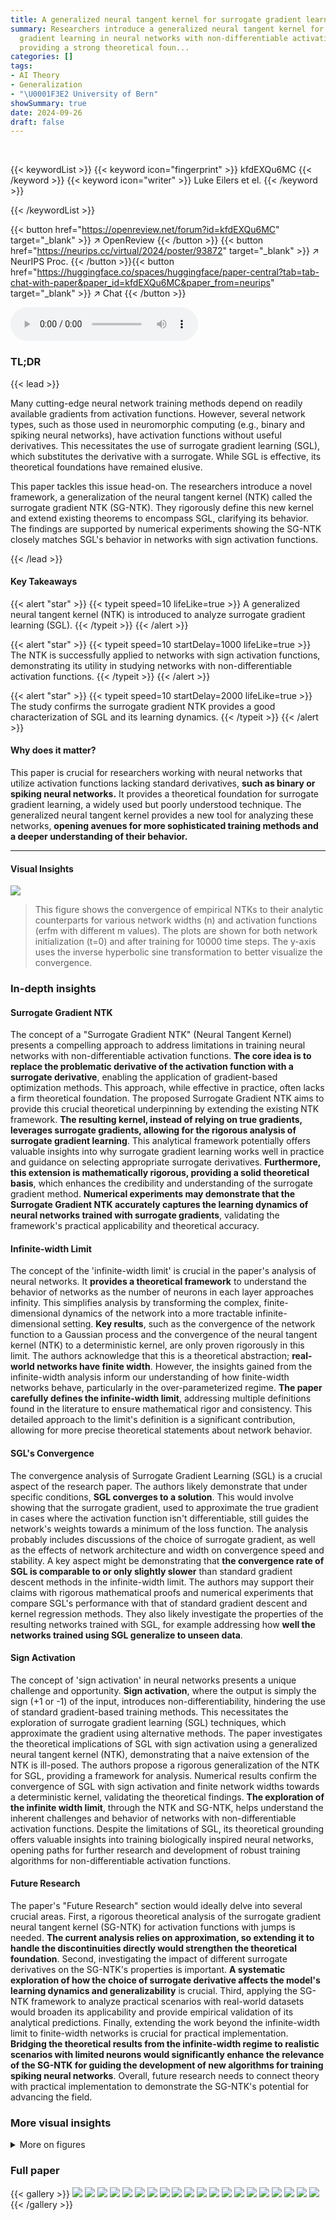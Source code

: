 ```yaml
---
title: A generalized neural tangent kernel for surrogate gradient learning
summary: Researchers introduce a generalized neural tangent kernel for analyzing surrogate
  gradient learning in neural networks with non-differentiable activation functions,
  providing a strong theoretical foun...
categories: []
tags:
- AI Theory
- Generalization
- "\U0001F3E2 University of Bern"
showSummary: true
date: 2024-09-26
draft: false
---
```


<br>

{{< keywordList >}}
{{< keyword icon="fingerprint" >}} kfdEXQu6MC {{< /keyword >}}
{{< keyword icon="writer" >}} Luke Eilers et el. {{< /keyword >}}
 
{{< /keywordList >}}

{{< button href="https://openreview.net/forum?id=kfdEXQu6MC" target="_blank" >}}
↗ OpenReview
{{< /button >}}
{{< button href="https://neurips.cc/virtual/2024/poster/93872" target="_blank" >}}
↗ NeurIPS Proc.
{{< /button >}}{{< button href="https://huggingface.co/spaces/huggingface/paper-central?tab=tab-chat-with-paper&paper_id=kfdEXQu6MC&paper_from=neurips" target="_blank" >}}
↗ Chat
{{< /button >}}



<audio controls>
    <source src="https://ai-paper-reviewer.com/kfdEXQu6MC/podcast.wav" type="audio/wav">
    Your browser does not support the audio element.
</audio>


### TL;DR


{{< lead >}}

Many cutting-edge neural network training methods depend on readily available gradients from activation functions.  However, several network types, such as those used in neuromorphic computing (e.g., binary and spiking neural networks), have activation functions without useful derivatives. This necessitates the use of surrogate gradient learning (SGL), which substitutes the derivative with a surrogate.  While SGL is effective, its theoretical foundations have remained elusive.

This paper tackles this issue head-on.  The researchers introduce a novel framework, a generalization of the neural tangent kernel (NTK) called the surrogate gradient NTK (SG-NTK). They rigorously define this new kernel and extend existing theorems to encompass SGL, clarifying its behavior. The findings are supported by numerical experiments showing the SG-NTK closely matches SGL's behavior in networks with sign activation functions.

{{< /lead >}}


#### Key Takeaways

{{< alert "star" >}}
{{< typeit speed=10 lifeLike=true >}} A generalized neural tangent kernel (NTK) is introduced to analyze surrogate gradient learning (SGL). {{< /typeit >}}
{{< /alert >}}

{{< alert "star" >}}
{{< typeit speed=10 startDelay=1000 lifeLike=true >}} The NTK is successfully applied to networks with sign activation functions, demonstrating its utility in studying networks with non-differentiable activation functions. {{< /typeit >}}
{{< /alert >}}

{{< alert "star" >}}
{{< typeit speed=10 startDelay=2000 lifeLike=true >}} The study confirms the surrogate gradient NTK provides a good characterization of SGL and its learning dynamics. {{< /typeit >}}
{{< /alert >}}

#### Why does it matter?
This paper is crucial for researchers working with neural networks that utilize activation functions lacking standard derivatives, **such as binary or spiking neural networks.**  It provides a theoretical foundation for surrogate gradient learning, a widely used but poorly understood technique. The generalized neural tangent kernel provides a new tool for analyzing these networks, **opening avenues for more sophisticated training methods and a deeper understanding of their behavior.**

------
#### Visual Insights



![](https://ai-paper-reviewer.com/kfdEXQu6MC/figures_7_1.jpg)

> This figure shows the convergence of empirical NTKs to their analytic counterparts for various network widths (n) and activation functions (erfm with different m values). The plots are shown for both network initialization (t=0) and after training for 10000 time steps. The y-axis uses the inverse hyperbolic sine transformation to better visualize the convergence.







### In-depth insights


#### Surrogate Gradient NTK
The concept of a "Surrogate Gradient NTK" (Neural Tangent Kernel) presents a compelling approach to address limitations in training neural networks with non-differentiable activation functions.  **The core idea is to replace the problematic derivative of the activation function with a surrogate derivative**, enabling the application of gradient-based optimization methods.  This approach, while effective in practice, often lacks a firm theoretical foundation. The proposed Surrogate Gradient NTK aims to provide this crucial theoretical underpinning by extending the existing NTK framework.  **The resulting kernel, instead of relying on true gradients, leverages surrogate gradients, allowing for the rigorous analysis of surrogate gradient learning**. This analytical framework potentially offers valuable insights into why surrogate gradient learning works well in practice and guidance on selecting appropriate surrogate derivatives. **Furthermore, this extension is mathematically rigorous, providing a solid theoretical basis**, which enhances the credibility and understanding of the surrogate gradient method.  **Numerical experiments may demonstrate that the Surrogate Gradient NTK accurately captures the learning dynamics of neural networks trained with surrogate gradients**, validating the framework's practical applicability and theoretical accuracy.

#### Infinite-width Limit
The concept of the 'infinite-width limit' is crucial in the paper's analysis of neural networks.  It **provides a theoretical framework** to understand the behavior of networks as the number of neurons in each layer approaches infinity. This simplifies analysis by transforming the complex, finite-dimensional dynamics of the network into a more tractable infinite-dimensional setting.  **Key results**, such as the convergence of the network function to a Gaussian process and the convergence of the neural tangent kernel (NTK) to a deterministic kernel, are only proven rigorously in this limit. The authors acknowledge that this is a theoretical abstraction; **real-world networks have finite width**. However, the insights gained from the infinite-width analysis inform our understanding of how finite-width networks behave, particularly in the over-parameterized regime.  **The paper carefully defines the infinite-width limit**, addressing multiple definitions found in the literature to ensure mathematical rigor and consistency. This detailed approach to the limit's definition is a significant contribution, allowing for more precise theoretical statements about network behavior.

#### SGL's Convergence
The convergence analysis of Surrogate Gradient Learning (SGL) is a crucial aspect of the research paper.  The authors likely demonstrate that under specific conditions, **SGL converges to a solution**. This would involve showing that the surrogate gradient, used to approximate the true gradient in cases where the activation function isn't differentiable, still guides the network's weights towards a minimum of the loss function.  The analysis probably includes discussions of the choice of surrogate gradient, as well as the effects of network architecture and width on convergence speed and stability.  A key aspect might be demonstrating that **the convergence rate of SGL is comparable to or only slightly slower** than standard gradient descent methods in the infinite-width limit.  The authors may support their claims with rigorous mathematical proofs and numerical experiments that compare SGL's performance with that of standard gradient descent and kernel regression methods. They also likely investigate the properties of the resulting networks trained with SGL, for example addressing how **well the networks trained using SGL generalize to unseen data**.

#### Sign Activation
The concept of 'sign activation' in neural networks presents a unique challenge and opportunity.  **Sign activation**, where the output is simply the sign (+1 or -1) of the input, introduces non-differentiability, hindering the use of standard gradient-based training methods.  This necessitates the exploration of surrogate gradient learning (SGL) techniques, which approximate the gradient using alternative methods.  The paper investigates the theoretical implications of SGL with sign activation using a generalized neural tangent kernel (NTK), demonstrating that a naive extension of the NTK is ill-posed. The authors propose a rigorous generalization of the NTK for SGL, providing a framework for analysis. Numerical results confirm the convergence of SGL with sign activation and finite network widths towards a deterministic kernel, validating the theoretical findings.  **The exploration of the infinite width limit**, through the NTK and SG-NTK, helps understand the inherent challenges and behavior of networks with non-differentiable activation functions.  Despite the limitations of SGL, its theoretical grounding offers valuable insights into training biologically inspired neural networks, opening paths for further research and development of robust training algorithms for non-differentiable activation functions.

#### Future Research
The paper's "Future Research" section would ideally delve into several crucial areas.  First, a rigorous theoretical analysis of the surrogate gradient neural tangent kernel (SG-NTK) for activation functions with jumps is needed.  **The current analysis relies on approximation, so extending it to handle the discontinuities directly would strengthen the theoretical foundation**. Second, investigating the impact of different surrogate derivatives on the SG-NTK's properties is important.  **A systematic exploration of how the choice of surrogate derivative affects the model's learning dynamics and generalizability** is crucial. Third, applying the SG-NTK framework to analyze practical scenarios with real-world datasets would broaden its applicability and provide empirical validation of its analytical predictions. Finally, extending the work beyond the infinite-width limit to finite-width networks is crucial for practical implementation.  **Bridging the theoretical results from the infinite-width regime to realistic scenarios with limited neurons would significantly enhance the relevance of the SG-NTK for guiding the development of new algorithms for training spiking neural networks**. Overall, future research needs to connect theory with practical implementation to demonstrate the SG-NTK's potential for advancing the field.


### More visual insights

<details>
<summary>More on figures
</summary>


![](https://ai-paper-reviewer.com/kfdEXQu6MC/figures_8_1.jpg)

> This figure shows the convergence of empirical and analytical surrogate gradient Neural Tangent Kernels (SG-NTKs) in the infinite-width limit.  The plots compare empirical SG-NTKs from ten networks with different hidden layer widths (n = 10, 100, 500, 1000) and activation functions erfm (m = 2, 5, 20)  to the analytical SG-NTKs at initialization and after gradient-descent training.  The y-axis is scaled using the inverse hyperbolic sine function (asinh) for better visualization of the convergence behavior. The results demonstrate that the empirical SG-NTKs converge to the analytical ones as the network width increases, supporting the theoretical findings about the SG-NTK's convergence.


![](https://ai-paper-reviewer.com/kfdEXQu6MC/figures_8_2.jpg)

> This figure compares the results of surrogate gradient learning (SGL) with the surrogate gradient neural tangent kernel (SG-NTK).  Panel (a) shows the results for networks with hidden layer width of 500, comparing the mean network prediction (blue) with the mean and confidence bounds of the Gaussian process prediction (black line and grey area). The mean network predictions using SGL agrees well with the SG-NTK prediction. Panel (b) demonstrates that the agreement between the SG-NTK and the SGL mean prediction is even better with increasing network width (100 and 20).


![](https://ai-paper-reviewer.com/kfdEXQu6MC/figures_14_1.jpg)

> This figure shows the target function used in the numerical experiments of the paper, along with the training data points.  The function is a 2D surface plotted against angle α, showing its oscillating, non-linear nature. The training points are superimposed on the curve, illustrating the data points used to train and validate the models.


![](https://ai-paper-reviewer.com/kfdEXQu6MC/figures_14_2.jpg)

> This figure compares the results of surrogate gradient learning (SGL) with the predictions of the surrogate gradient neural tangent kernel (SG-NTK).  Panel (a) shows the distribution of 500 networks trained using SGL, their mean, the SG-NTK Gaussian process (GP) mean and confidence intervals, and the Esign kernel regression. Panel (b) shows the same but for different network widths. The agreement between SGL and SG-NTK indicates that SG-NTK provides a good characterization of SGL.


![](https://ai-paper-reviewer.com/kfdEXQu6MC/figures_15_1.jpg)

> This figure shows the mean squared errors between the empirical and analytical NTKs from Figure 1.  The thin lines represent the MSE for each of the 10 individual networks, while the thicker lines show the average MSE across all 10 networks.  The plot illustrates the convergence of the empirical NTKs to their analytical counterparts as the hidden layer width (n) increases, for different values of the parameter m (which controls the sharpness of the activation function approximation).


![](https://ai-paper-reviewer.com/kfdEXQu6MC/figures_15_2.jpg)

> This figure shows the mean squared error between the empirical and analytical NTKs plotted in Figure 1.  The thin lines represent the MSE for each of the ten individual networks, while the thick line shows the average MSE across all ten networks. The plot is broken down by the parameter 'm' (which determines the steepness of the approximation to the sign function) and the hidden layer width 'n'. This visualization helps to demonstrate the convergence of empirical NTKs to their analytical counterparts as the network width increases.


</details>






### Full paper

{{< gallery >}}
<img src="https://ai-paper-reviewer.com/kfdEXQu6MC/1.png" class="grid-w50 md:grid-w33 xl:grid-w25" />
<img src="https://ai-paper-reviewer.com/kfdEXQu6MC/2.png" class="grid-w50 md:grid-w33 xl:grid-w25" />
<img src="https://ai-paper-reviewer.com/kfdEXQu6MC/3.png" class="grid-w50 md:grid-w33 xl:grid-w25" />
<img src="https://ai-paper-reviewer.com/kfdEXQu6MC/4.png" class="grid-w50 md:grid-w33 xl:grid-w25" />
<img src="https://ai-paper-reviewer.com/kfdEXQu6MC/5.png" class="grid-w50 md:grid-w33 xl:grid-w25" />
<img src="https://ai-paper-reviewer.com/kfdEXQu6MC/6.png" class="grid-w50 md:grid-w33 xl:grid-w25" />
<img src="https://ai-paper-reviewer.com/kfdEXQu6MC/7.png" class="grid-w50 md:grid-w33 xl:grid-w25" />
<img src="https://ai-paper-reviewer.com/kfdEXQu6MC/8.png" class="grid-w50 md:grid-w33 xl:grid-w25" />
<img src="https://ai-paper-reviewer.com/kfdEXQu6MC/9.png" class="grid-w50 md:grid-w33 xl:grid-w25" />
<img src="https://ai-paper-reviewer.com/kfdEXQu6MC/10.png" class="grid-w50 md:grid-w33 xl:grid-w25" />
<img src="https://ai-paper-reviewer.com/kfdEXQu6MC/11.png" class="grid-w50 md:grid-w33 xl:grid-w25" />
<img src="https://ai-paper-reviewer.com/kfdEXQu6MC/12.png" class="grid-w50 md:grid-w33 xl:grid-w25" />
<img src="https://ai-paper-reviewer.com/kfdEXQu6MC/13.png" class="grid-w50 md:grid-w33 xl:grid-w25" />
<img src="https://ai-paper-reviewer.com/kfdEXQu6MC/14.png" class="grid-w50 md:grid-w33 xl:grid-w25" />
<img src="https://ai-paper-reviewer.com/kfdEXQu6MC/15.png" class="grid-w50 md:grid-w33 xl:grid-w25" />
<img src="https://ai-paper-reviewer.com/kfdEXQu6MC/16.png" class="grid-w50 md:grid-w33 xl:grid-w25" />
<img src="https://ai-paper-reviewer.com/kfdEXQu6MC/17.png" class="grid-w50 md:grid-w33 xl:grid-w25" />
<img src="https://ai-paper-reviewer.com/kfdEXQu6MC/18.png" class="grid-w50 md:grid-w33 xl:grid-w25" />
<img src="https://ai-paper-reviewer.com/kfdEXQu6MC/19.png" class="grid-w50 md:grid-w33 xl:grid-w25" />
<img src="https://ai-paper-reviewer.com/kfdEXQu6MC/20.png" class="grid-w50 md:grid-w33 xl:grid-w25" />
{{< /gallery >}}